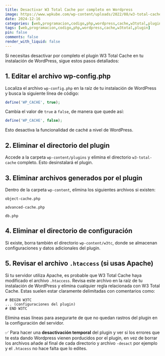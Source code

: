 ```yaml
---
title: Desactivar W3 Total Cache por completo en Wordpress
image: https://www.wpkube.com/wp-content/uploads/2022/08/w3-total-cache-free-plugin.png
date: 2024-12-16
categories: [web,programacion,codigo,php,wordpress,cache,w3total,plugin]
tags: [web,programacion,codigo,php,wordpress,cache,w3total,plugin]
pin: false
comments: false
render_with_liquid: false
---
```


Si necesitas desactivar por completo el plugin W3 Total Cache en tu instalación de WordPress, sigue estos pasos detallados:

## 1. Editar el archivo wp-config.php ##

Localiza el archivo `wp-config.php` en la raíz de tu instalación de WordPress y busca la siguiente línea de código:

```php
define('WP_CACHE', true);
```

Cambia el valor de `true` a `false`, de manera que quede así:

```php
define('WP_CACHE', false);
```

Esto desactiva la funcionalidad de caché a nivel de WordPress.

## 2. Eliminar el directorio del plugin ##

Accede a la carpeta `wp-content/plugins` y elimina el directorio `w3-total-cache` completo. Esto desinstalará el plugin.

## 3. Eliminar archivos generados por el plugin ##

Dentro de la carpeta `wp-content`, elimina los siguientes archivos si existen:

`object-cache.php`

`advanced-cache.php`

`db.php`

## 4. Eliminar el directorio de configuración ##

Si existe, borra también el directorio `wp-content/w3tc`, donde se almacenan configuraciones y datos adicionales del plugin.

## 5. Revisar el archivo `.htaccess` (si usas Apache) ##

Si tu servidor utiliza Apache, es probable que W3 Total Cache haya modificado el archivo `.htaccess`. Revisa este archivo en la raíz de tu instalación de WordPress y elimina cualquier regla relacionada con W3 Total Cache. Estas suelen estar claramente delimitadas con comentarios como:

```
# BEGIN W3TC
... (configuraciones del plugin)
# END W3TC
```
Elimina esas líneas para asegurarte de que no quedan rastros del plugin en la configuración del servidor.

✅ Para hacer una **desactivación temporal** del plugin y ver si los errores que te esta dando Wordpress vienen porducidos por el plugin, en vez de borrar los archivos añade al final de cada directorio y archivo `-desact` por ejemplo y el `.htacess` no hace falta que lo edites.
